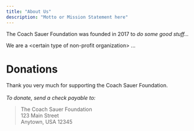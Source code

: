 ```yaml
---
title: "About Us"
description: "Motto or Mission Statement here"
---
```


The Coach Sauer Foundation was founded in 2017 to *do some good stuff...*

We are a \<certain type of non-profit organization\> ...

# Donations

Thank you very much for supporting the Coach Sauer Foundation. <br><br>
*To donate, send a check payable to:*

> The Coach Sauer Foundation <br>
  123 Main Street <br>
  Anytown, USA 12345